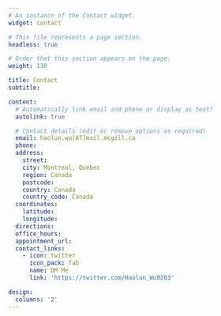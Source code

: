 ```yaml
---
# An instance of the Contact widget.
widget: contact

# This file represents a page section.
headless: true

# Order that this section appears on the page.
weight: 130

title: Contact
subtitle:

content:
  # Automatically link email and phone or display as text?
  autolink: true

  # Contact details (edit or remove options as required)
  email: haolun.wu[AT]mail.mcgill.ca
  phone: 
  address:
    street:
    city: Montreal, Quebec
    region: Canada
    postcode:
    country: Canada
    country_code: Canada
  coordinates:
    latitude: 
    longitude: 
  directions:
  office_hours:
  appointment_url: 
  contact_links:
    - icon: twitter
      icon_pack: fab
      name: DM Me
      link: 'https://twitter.com/Haolun_Wu0203' 

design:
  columns: '2'
---
```

